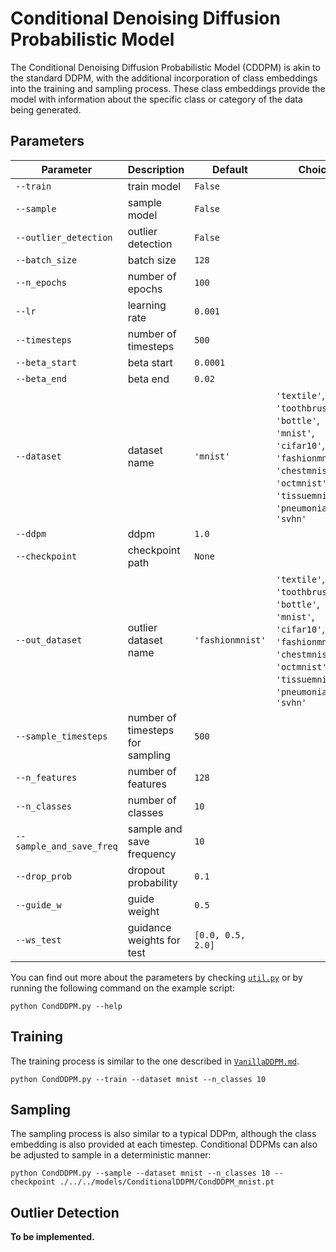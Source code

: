 # Conditional Denoising Diffusion Probabilistic Model

The Conditional Denoising Diffusion Probabilistic Model (CDDPM) is akin to the standard DDPM, with the additional incorporation of class embeddings into the training and sampling process. These class embeddings provide the model with information about the specific class or category of the data being generated.

## Parameters

| Parameter              | Description                               | Default | Choices                                                      |
|------------------------|-------------------------------------------|---------|--------------------------------------------------------------|
| `--train`              | train model                               | `False` |                                                              |
| `--sample`             | sample model                              | `False` |                                                              |
| `--outlier_detection`  | outlier detection                         | `False` |                                                              |
| `--batch_size`         | batch size                                | `128`   |                                                              |
| `--n_epochs`           | number of epochs                          | `100`   |                                                              |
| `--lr`                 | learning rate                             | `0.001` |                                                              |
| `--timesteps`          | number of timesteps                       | `500`   |                                                              |
| `--beta_start`         | beta start                                | `0.0001`|                                                              |
| `--beta_end`           | beta end                                  | `0.02`  |                                                              |
| `--dataset`            | dataset name                              | `'mnist'` | `'textile'`, `'toothbrush'`, `'bottle'`, `'mnist'`, `'cifar10'`, `'fashionmnist'`, `'chestmnist'`, `'octmnist'`, `'tissuemnist'`, `'pneumoniamnist'`, `'svhn'`|
| `--ddpm`               | ddpm                                      | `1.0`   |                                                              |
| `--checkpoint`         | checkpoint path                           | `None`  |                                                              |
| `--out_dataset`        | outlier dataset name                      | `'fashionmnist'` | `'textile'`, `'toothbrush'`, `'bottle'`, `'mnist'`, `'cifar10'`, `'fashionmnist'`, `'chestmnist'`, `'octmnist'`, `'tissuemnist'`, `'pneumoniamnist'`, `'svhn'`|
| `--sample_timesteps`   | number of timesteps for sampling          | `500`   |                                                              |
| `--n_features`         | number of features                        | `128`   |                                                              |
| `--n_classes`          | number of classes                         | `10`    |                                                              |
| `--sample_and_save_freq` | sample and save frequency              | `10`    |                                                              |
| `--drop_prob`          | dropout probability                       | `0.1`   |                                                              |
| `--guide_w`            | guide weight                              | `0.5`   |                                                              |
| `--ws_test`            | guidance weights for test                 | `[0.0, 0.5, 2.0]` |                                                |

You can find out more about the parameters by checking [`util.py`](./../src/generativezoo/utils/util.py) or by running the following command on the example script:

    python CondDDPM.py --help

## Training

The training process is similar to the one described in [`VanillaDDPM.md`](VanillaDDPM.md).

    python CondDDPM.py --train --dataset mnist --n_classes 10

## Sampling

The sampling process is also similar to a typical DDPm, although the class embedding is also provided at each timestep. Conditional DDPMs can also be adjusted to sample in a deterministic manner:

    python CondDDPM.py --sample --dataset mnist --n_classes 10 --checkpoint ./../../models/ConditionalDDPM/CondDDPM_mnist.pt

## Outlier Detection

**To be implemented.**